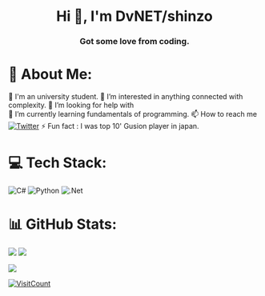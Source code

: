 <!---
This is a ✨ special ✨ repository because its `README.md` (this file) appears on my GitHub profile.
--->
<h1 align="center">Hi 👋, I'm DvNET/shinzo</h1>
<h3 align="center">Got some love from coding.</h3>

# 💫 About Me:
🔭 I'm an university student.
👀 I’m interested in anything connected with complexity.
🤝 I’m looking for help with<br>🌱 I’m currently learning fundamentals of programming.
📫 How to reach me [![Twitter](https://img.shields.io/badge/Twitter-%231DA1F2.svg?logo=Twitter&logoColor=white)](https://twitter.com/PahasaraDv) 
⚡ Fun fact : I was top 10' Gusion player in japan.

# 💻 Tech Stack:
![C#](https://img.shields.io/badge/c%23-%23239120.svg?style=flat&logo=c-sharp&logoColor=white)    ![Python](https://img.shields.io/badge/python-3670A0?style=flat&logo=python&logoColor=ffdd54) ![.Net](https://img.shields.io/badge/.NET-5C2D91?style=flat&logo=.net&logoColor=white) 

# 📊 GitHub Stats:
![](https://github-readme-stats.vercel.app/api?username=Pahasara&theme=midnight-purple&hide_border=true&include_all_commits=false&count_private=false)   ![](https://github-readme-stats.vercel.app/api/top-langs/?username=Pahasara&theme=midnight-purple&hide_border=true&include_all_commits=false&count_private=false&layout=compact)

![](https://github-readme-streak-stats.herokuapp.com/?user=Pahasara&theme=midnight-purple&hide_border=true)

[![VisitCount](https://visitcount.itsvg.in/api?id=Pahasara&icon=0&color=0)](https://visitcount.itsvg.in)
<!-- Proudly created with GPRM ( https://gprm.itsvg.in ) -->

